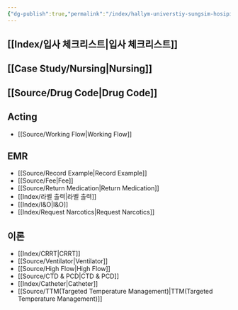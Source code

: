 ```yaml
---
{"dg-publish":true,"permalink":"/index/hallym-universtiy-sungsim-hosipital/","created":"2025-07-22T18:31:14.722+09:00","updated":"2025-09-08T18:36:36.728+09:00"}
---
```


## [[Index/입사 체크리스트\|입사 체크리스트]]

## [[Case Study/Nursing\|Nursing]]
## [[Source/Drug Code\|Drug Code]]
## Acting
- [[Source/Working Flow\|Working Flow]]

## EMR
- [[Source/Record Example\|Record Example]]
- [[Source/Fee\|Fee]]
- [[Source/Return Medication\|Return Medication]]
- [[Index/라벨 출력\|라벨 출력]]
- [[Index/I&O\|I&O]]
- [[Index/Request Narcotics\|Request Narcotics]]
## 이론
- [[Index/CRRT\|CRRT]]
- [[Source/Ventilator\|Ventilator]]
- [[Source/High Flow\|High Flow]]
- [[Source/CTD & PCD\|CTD & PCD]]
- [[Index/Catheter\|Catheter]]
- [[Source/TTM(Targeted Temperature Management)\|TTM(Targeted Temperature Management)]]

